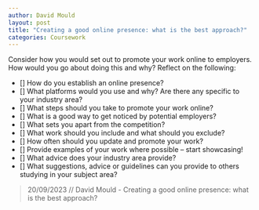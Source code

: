 ```yaml
---
author: David Mould
layout: post
title: "Creating a good online presence: what is the best approach?"
categories: Coursework
---
```

Consider how you would set out to promote your work online to employers. How would you go about doing this and why? 
Reflect on the following:

- []	How do you establish an online presence? 
- [] What platforms would you use and why? Are there any specific to your industry area? 
- [] What steps should you take to promote your work online? 
- [] What is a good way to get noticed by potential employers? 
- [] What sets you apart from the competition? 
- [] What work should you include and what should you exclude?
- [] How often should you update and promote your work?
- [] Provide examples of your work where possible – start showcasing!
- [] What advice does your industry area provide?
- [] What suggestions, advice or guidelines can you provide to others studying in your subject area? 

> 20/09/2023 // David Mould - Creating a good online presence: what is the best approach?
